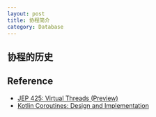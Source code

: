 ```yaml
---
layout: post
title: 协程简介
category: Database
---
```


## 协程的历史

## Reference

* [JEP 425: Virtual Threads (Preview)](https://openjdk.org/jeps/425)
* [Kotlin Coroutines: Design and Implementation](https://dl.acm.org/doi/pdf/10.1145/3486607.3486751)
